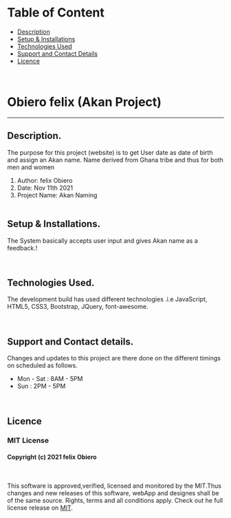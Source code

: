 
# Table of Content

+ [Description](#description)
+ [Setup & Installations](#setup-and-installations)
+ [Technologies Used](#technologies-used)
+ [Support and Contact Details](#support-and-contact-details)
+ [Licence](#licence)

<br/>

# Obiero felix (Akan Project) 
<hr>

## Description.
The purpose for this project (website) is to get User date as date of birth and assign an Akan name. Name derived from Ghana tribe and thus for both men and women

<ol>
    <li>Author: felix Obiero</li> 
    <li>Date: Nov 11th 2021</li> 
    <li>Project Name: Akan Naming</li> <br/>
</ol>

## Setup & Installations.
The System basically accepts user input and gives Akan name as a feedback.!

<br/>

## Technologies Used.
The development build has used different technologies .i.e JavaScript, HTML5, CSS3, Bootstrap, JQuery, font-awesome. 

<br/>

## Support and Contact details.
Changes and updates to this project are there done on the different timings on scheduled as follows. 

<ul>
    <li>Mon - Sat : 8AM - 5PM</li>
    <li>Sun : 2PM - 5PM</li>
</ul>

<br/>

## Licence 
### MIT License
<!-- ​<br/> -->
#### Copyright (c) 2021 felix Obiero
<br/>
<!-- <br> -->

This software is approved,verified, licensed and monitored by the MIT.Thus changes and new releases of this software, webApp and designes shall be of the same source. Rights, terms and all conditions apply. Check out he full license release on [MIT](LICENCE).



